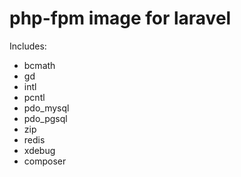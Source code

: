 # php-fpm image for laravel

Includes:
* bcmath
* gd
* intl
* pcntl
* pdo_mysql
* pdo_pgsql
* zip
* redis
* xdebug
* composer
